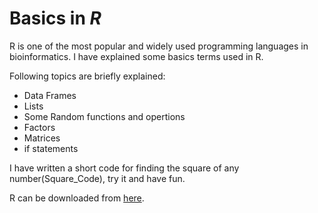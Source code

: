 # Basics in *R*
R is one of the most popular and widely used programming languages in bioinformatics. I have explained some basics terms used in R. 

Following topics are briefly explained:
- Data Frames 
- Lists
- Some Random functions and opertions
- Factors 
- Matrices 
- if statements

I have written a short code for finding the square of any number(Square_Code), try it and have fun.

R can be downloaded from [here](https://cran.r-project.org).

